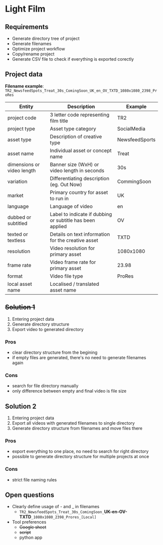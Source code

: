 # Light Film
## Requirements
 * Generate directory tree of project
 * Generate filenames
 * Optimize project workflow
 * Copy/rename project
 * Generate CSV file to check if everything is exported corectly

## Project data

**Filename example**: `TR2_NewsfeedSpots_Treat_30s_ComingSoon_UK_en_OV_TXTD_1080x1080_2398_ProRes`

| Entity						| Description							| Example			|
|-------------------------------|---------------------------------------|-------------------|
| project code					| 3 letter code representing film title | TR2				|
| project type					| Asset type category					| SocialMedia		|
| asset type					| Description of creative type			| NewsfeedSports	|
| asset name					| Individual asset or concept name		| Treat				|
| dimensions or video length	| Banner size (WxH) or video length in seconds	| 30s		|
| variation						| Differentiating description (eg. Out Now)	| CommingSoon	|
| market						| Primary country for asset to run in	| UK				|
| language						| Language of video						| en				|
| dubbed or subtitled			| Label to indicate if dubbing or subtitle has been applied	| OV |
| texted or textless			| Details on text information for the creative asset | TXTD	|
| resolution					| Video resolution for primary asset	| 1080x1080			|
| frame rate					| Video frame rate for primary asset	| 23.98				|
| format						| Video file type						| ProRes			|
| local asset name				| Localised / translated asset name		| 					|

## ~~Solution 1~~
 1. Entering project data
 2. Generate directory structure
 3. Export video to generated directory

### Pros
 * clear directory structure from the begining
 * if empty files are generated, there's no need to generate filenames again

### Cons
 * search for file directory manually
 * only difference between empty and final video is file size

## Solution 2
 1. Entering project data
 2. Export all videos with generated filenames to single directory
 3. Generate directory structure from filenames and move files there

### Pros
 * export everything to one place, no need to search for right directory
 * possible to generate directory structure for multiple projects at once

### Cons
 * strict file naming rules

## Open questions
 * Clearly define usage of - and _ in filenames
	* `TR2_NewsfeedSpots_Treat_30s_ComingSoon_`**UK-en-OV-TXTD**`_1080x1080_2398_Prores_[Local]`
 * Tool preferences
	* ~~Google sheet~~
	* ~~script~~
	* python app